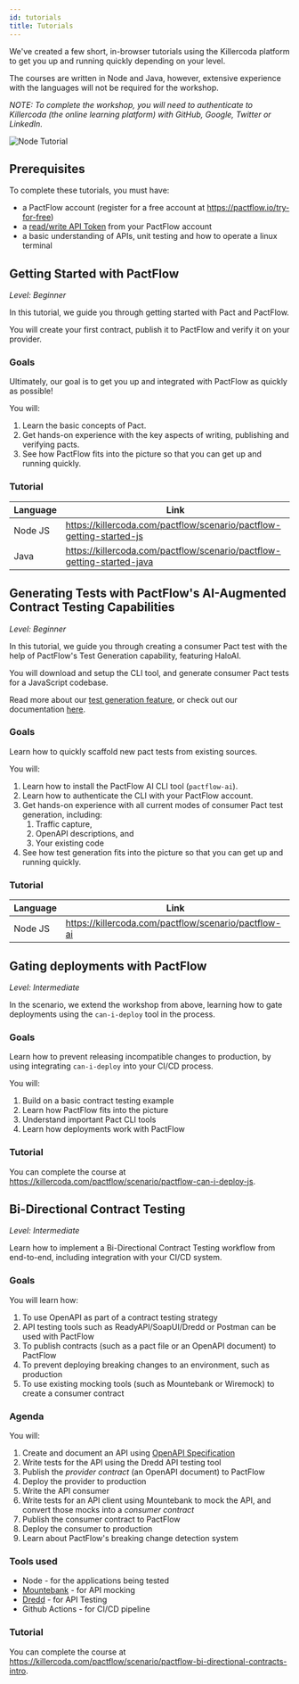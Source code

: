 ```yaml
---
id: tutorials
title: Tutorials
---
```


We've created a few short, in-browser tutorials using the Killercoda platform to get you up and running quickly depending on your level.

The courses are written in Node and Java, however, extensive experience with the languages will not be required for the workshop.

_NOTE: To complete the workshop, you will need to authenticate to Killercoda (the online learning platform) with GitHub, Google, Twitter or LinkedIn._

![Node Tutorial](/workshops/katacoda-screenshot.png)

## Prerequisites

To complete these tutorials, you must have:

- a PactFlow account (register for a free account at <https://pactflow.io/try-for-free>)
- a [read/write API Token](/#configuring-your-api-token) from your PactFlow account
- a basic understanding of APIs, unit testing and how to operate a linux terminal

## Getting Started with PactFlow

_Level: Beginner_

In this tutorial, we guide you through getting started with Pact and PactFlow.

You will create your first contract, publish it to PactFlow and verify it on your provider.

### Goals

Ultimately, our goal is to get you up and integrated with PactFlow as quickly as possible!

You will:

1. Learn the basic concepts of Pact.
1. Get hands-on experience with the key aspects of writing, publishing and verifying pacts.
1. See how PactFlow fits into the picture so that you can get up and running quickly.

### Tutorial

| Language | Link                                                                   |
| -------- | ---------------------------------------------------------------------- |
| Node JS  | <https://killercoda.com/pactflow/scenario/pactflow-getting-started-js>   |
| Java     | <https://killercoda.com/pactflow/scenario/pactflow-getting-started-java> |

## Generating Tests with PactFlow's AI-Augmented Contract Testing Capabilities

_Level: Beginner_

In this tutorial, we guide you through creating a consumer Pact test with the help of PactFlow's Test Generation capability, featuring HaloAI.

You will download and setup the CLI tool, and generate consumer Pact tests for a JavaScript codebase.

Read more about our [test generation feature](https://pactflow.io/ai/), or check out our documentation [here](https://docs.pactflow.io/docs/ai).

### Goals

Learn how to quickly scaffold new pact tests from existing sources.

You will:

1. Learn how to install the PactFlow AI CLI tool (`pactflow-ai`).
2. Learn how to authenticate the CLI with your PactFlow account.
3. Get hands-on experience with all current modes of consumer Pact test generation, including:
   1. Traffic capture,
   2. OpenAPI descriptions, and
   3. Your existing code
4. See how test generation fits into the picture so that you can get up and running quickly.

### Tutorial

| Language | Link                                                                   |
| -------- | ---------------------------------------------------------------------- |
| Node JS  | <https://killercoda.com/pactflow/scenario/pactflow-ai>   |

## Gating deployments with PactFlow

_Level: Intermediate_

In the scenario, we extend the workshop from above, learning how to gate deployments using the `can-i-deploy` tool in the process.

### Goals

Learn how to prevent releasing incompatible changes to production, by using integrating `can-i-deploy` into your CI/CD process.

You will:

1. Build on a basic contract testing example
1. Learn how PactFlow fits into the picture
1. Understand important Pact CLI tools
1. Learn how deployments work with PactFlow

### Tutorial

You can complete the course at <https://killercoda.com/pactflow/scenario/pactflow-can-i-deploy-js>.

## Bi-Directional Contract Testing

_Level: Intermediate_

Learn how to implement a Bi-Directional Contract Testing workflow from end-to-end, including integration with your CI/CD system.

### Goals

You will learn how:

1. To use OpenAPI as part of a contract testing strategy
1. API testing tools such as ReadyAPI/SoapUI/Dredd or Postman can be used with PactFlow
1. To publish contracts (such as a pact file or an OpenAPI document) to PactFlow
1. To prevent deploying breaking changes to an environment, such as production
1. To use existing mocking tools (such as Mountebank or Wiremock) to create a consumer contract

### Agenda

You will:

1. Create and document an API using [OpenAPI Specification](https://www.openapis.org/)
1. Write tests for the API using the Dredd API testing tool
1. Publish the _provider contract_ (an OpenAPI document) to PactFlow
1. Deploy the provider to production
1. Write the API consumer
1. Write tests for an API client using Mountebank to mock the API, and convert those mocks into a _consumer contract_
1. Publish the consumer contract to PactFlow
1. Deploy the consumer to production
1. Learn about PactFlow's breaking change detection system

### Tools used

- Node - for the applications being tested
- [Mountebank](https://mbtest.org) - for API mocking
- [Dredd](https://dredd.org/en/latest/index.html) - for API Testing
- Github Actions - for CI/CD pipeline

### Tutorial

You can complete the course at <https://killercoda.com/pactflow/scenario/pactflow-bi-directional-contracts-intro>.
